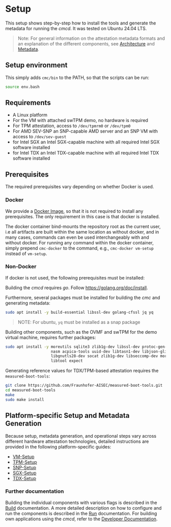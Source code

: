 # Setup

This setup shows step-by-step how to install the tools and generate the metadata for
running the *cmcd*.  It was tested on Ubuntu 24.04 LTS.

> Note: For general information on the attestation metadata formats and an explanation of the different
> components, see [Architecture](./architecture.md) and [Metadata](./metadata.md).

## Setup environment

This simply adds `cmc/bin` to the PATH, so that the scripts can be run:
```sh
source env.bash
```

## Requirements

- A Linux platform
- For the VM with attached swTPM demo, no hardware is required
- For TPM attestation, access to `/dev/tpmrm0` or `/dev/tpm0`
- For AMD SEV-SNP an SNP-capable AMD server and an SNP VM with access to `/dev/sev-guest`
- for Intel SGX an Intel SGX-capable machine with all required Intel SGX software installed
- for Intel TDX an Intel TDX-capable machine with all required Intel TDX software installed

## Prerequisites

The required prerequisites vary depending on whether Docker is used.

### Docker

We provide a [Docker Image](../example-setup/docker/cmc.dockerfile), so that it is not required to
install any prerequisites. The only requirement in this case is that docker is installed.

The docker container bind-mounts the repository root as the current user, i.e all artifacts are
built within the same location as without docker, and in many cases, commands can even be used
interchangeably with and without docker. For running any command within the docker container, simply
prepend `cmc-docker` to the command, e.g., `cmc-docker vm-setup` instead of `vm-setup`.

### Non-Docker

If docker is not used, the following prerequisites must be installed:

Building the *cmcd* requires *go*. Follow https://golang.org/doc/install.

Furthermore, several packages must be installed for building the *cmc* and generating metadata:
```sh
sudo apt install -y build-essential libssl-dev golang-cfssl jq yq
```
> NOTE: For ubuntu, `yq` must be installed as a snap package

Building other components, such as the OVMF and swTPM for the demo virtual machine, requires further packages:
```sh
sudo apt install -y moreutils sqlite3 zlib1g-dev libssl-dev protoc-gen-go protoc-gen-go-grpc \
                    nasm acpica-tools uuid-dev libtasn1-dev libjson-glib-1.0-0 libjson-glib-dev \
                    libgnutls28-dev socat zlib1g-dev libseccomp-dev moreutils python-is-python3 \
                    libtool expect
```

Generating reference values for TDX/TPM-based attestation requires the `measured-boot-tools`:
```sh
git clone https://github.com/Fraunhofer-AISEC/measured-boot-tools.git
cd measured-boot-tools
make
sudo make install
```

## Platform-specific Setup and Metadata Generation

Because setup, metadata generation, and operational steps vary across different hardware
attestation technologies, detailed instructions are provided in the following platform-specific
guides:
- [VM-Setup](./setup-vm.md)
- [TPM-Setup](./setup-tpm.md)
- [SNP-Setup](./setup-snp.md)
- [SGX-Setup](./setup-sgx.md)
- [TDX-Setup](./setup-tdx.md)


### Further documentation

Building the individual components with various flags is described in the [Build](./build.md)
documentation. A more detailed description on how to configure and run the components
is described in the [Run](./run.md) documentation. For building own applications using the *cmcd*,
refer to the [Developer Documentation](./dev.md).

